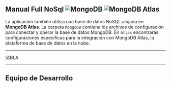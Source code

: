 ##  Manual Full NoSql ![MongoDB](https://img.shields.io/badge/MongoDB-%20-blue?style=flat&logo=mongodb)  ![MongoDB Atlas](https://img.shields.io/badge/MongoDB%20Atlas-%20-green?style=flat&logo=mongodb)

La aplicación también utiliza una base de datos NoSQL alojada en **MongoDB Atlas**. La carpeta `MongoDB` contiene los archivos de configuración para conectar y operar la base de datos MongoDB. En `Atlas` encontrarás configuraciones específicas para la integración con MongoDB Atlas, la plataforma de base de datos en la nube.

---

tABLA 


---

## Equipo de Desarrollo

